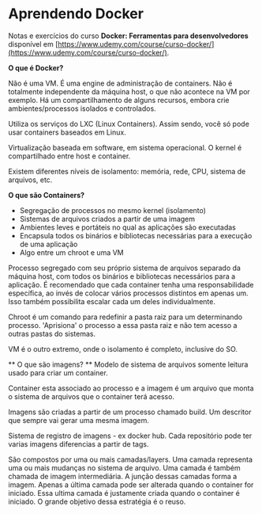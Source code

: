 # Aprendendo Docker

Notas e exercícios do curso **Docker: Ferramentas para desenvolvedores** disponível em [https://www.udemy.com/course/curso-docker/](https://www.udemy.com/course/curso-docker/).

**O que é Docker?**

Não é uma VM. É uma engine de administração de containers. Não é totalmente independente da máquina host, o que não acontece na VM por exemplo. Há um compartilhamento de alguns recursos, embora crie ambientes/processos isolados e controlados.

Utiliza os serviços do LXC (Linux Containers). Assim sendo, você só pode usar containers baseados em Linux.

Virtualização baseada em software, em sistema operacional. O kernel é compartilhado entre host e container.

Existem diferentes níveis de isolamento: memória, rede, CPU, sistema de arquivos, etc.

**O que são Containers?**
- Segregação de processos no mesmo kernel (isolamento)
- Sistemas de arquivos criados a partir de uma imagem
- Ambientes leves e portáteis no qual as aplicações são executadas
- Encapsula todos os binários e bibliotecas necessárias para a execução de uma aplicação
- Algo entre um chroot e uma VM

Processo segregado com seu próprio sistema de arquivos separado da máquina host, com todos os binários e bibliotecas necessários para a aplicação.
É recomendado que cada container tenha uma responsabilidade específica, ao invés de colocar vários processos distintos em apenas um. Isso também possibilita escalar cada um deles individualmente.

Chroot é um comando para redefinir a pasta raiz para um determinando processo. 'Aprisiona' o processo a essa pasta raiz e não tem acesso a outras pastas do sistemas.

VM é o outro extremo, onde o isolamento é completo, inclusive do SO.

** O que são imagens? **
Modelo de sistema de arquivos somente leitura usado para criar um container.

Container esta associado ao processo e a imagem é um arquivo que monta o sistema de arquivos que o container terá acesso.

Imagens são criadas a partir de um processo chamado build. Um descritor que sempre vai gerar uma mesma imagem.

Sistema de registro de imagens - ex docker hub. Cada repositório pode ter varias imagens diferencias a partir de tags.

São compostos por uma ou mais camadas/layers. Uma camada representa uma ou mais mudanças no sistema de arquivo. Uma camada é também chamada de imagem intermediária. A junção dessas camadas forma a imagem. Apenas a última camada pode ser alterada quando o container for iniciado. Essa ultima camada é justamente criada quando o container é iniciado. O grande objetivo dessa estratégia é o reuso.
